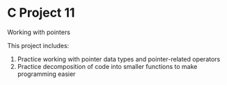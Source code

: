 # C Project 11
Working with pointers

This project includes:

1. Practice working with pointer data types and pointer-related operators
2. Practice decomposition of code into smaller functions to make programming easier

